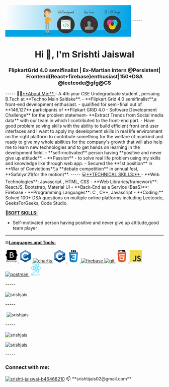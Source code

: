 
<img align="center" alt="Coding" width="400" src="https://github.com/SrishJais/SrishJais/blob/main/banner.jpg">
-----
<h1 align="center">Hi 👋, I'm Srishti Jaiswal</h1>
<h3 align="center">FlipkartGrid 4.0 semifinalist | Ex-Martian intern @Persistent| Frontend(React+firebase)enthusiast|150+DSA @leetcode@gfg@CS</h3>
-----
🙋‍♂️<ins>**About Me:** </ins>
- A 4th year CSE Undegraduate student , persuing B.Tech at **Techno Main Saltlake**.
- **Flipkart Grid 4.0 semifinalist**,a front-end development enthusiast.
- qualified for semi-final out of **146,127** participants of **Flipkart GRiD 4.0 - Software Development Challenge** for the problem statement- **Extract Trends from Social media data** with our team in which I 
  contributed to the front-end part.
- Have good problem solving skills with the ability to build efficient front end user interfaces and I want to apply my development skills in real life environment on the right platform to contribute something for the 
   welfare of mankind and ready to give my whole abilities for the company's growth that will also help me to learn new technologies and to get hands on learning in the development field.
-  **self-motivated** person having **positive and never give up attitude**.
-  **Passion** - to solve real life problem using my skills and knowledge like through web app.
-  Secured the **1st position** in **War of Convictions**,a **debate competition** in annual fest, **Safalya’21(for the motion)**.
-----
💻<ins>**TECHNICAL SKILLS:** </ins>
- **Web Technologies**: Javascript , HTML, CSS
- **Web Libraries/framework**: ReactJS, Bootstrap, Material UI
- **Back-End as a Service (BaaS)**: Firebase
- **Programming Languages**: C , C++, Javascript
- **Coding:** Solved 100+ DSA questions on multiple online platforms including Leetcode, GeeksForGeeks, Code Studio.

🎯<ins>**SOFT SKILLS:** </ins>
- Self-motivated person having positive and never give up attitude,good team player
-----

🌐<ins>**Languages and Tools:** </ins>
<p align="left"> <a href="https://getbootstrap.com" target="_blank" rel="noreferrer"> <img src="https://raw.githubusercontent.com/devicons/devicon/master/icons/bootstrap/bootstrap-plain-wordmark.svg" alt="bootstrap" width="40" height="40"/> </a> <a href="https://www.cprogramming.com/" target="_blank" rel="noreferrer"> <img src="https://raw.githubusercontent.com/devicons/devicon/master/icons/c/c-original.svg" alt="c" width="40" height="40"/> </a> <a href="https://www.chartjs.org" target="_blank" rel="noreferrer"> <img src="https://www.chartjs.org/media/logo-title.svg" alt="chartjs" width="40" height="40"/> </a> <a href="https://www.w3schools.com/cpp/" target="_blank" rel="noreferrer"> <img src="https://raw.githubusercontent.com/devicons/devicon/master/icons/cplusplus/cplusplus-original.svg" alt="cplusplus" width="40" height="40"/> </a> <a href="https://www.w3schools.com/css/" target="_blank" rel="noreferrer"> <img src="https://raw.githubusercontent.com/devicons/devicon/master/icons/css3/css3-original-wordmark.svg" alt="css3" width="40" height="40"/> </a> <a href="https://firebase.google.com/" target="_blank" rel="noreferrer"> <img src="https://www.vectorlogo.zone/logos/firebase/firebase-icon.svg" alt="firebase" width="40" height="40"/> </a> <a href="https://git-scm.com/" target="_blank" rel="noreferrer"> <img src="https://www.vectorlogo.zone/logos/git-scm/git-scm-icon.svg" alt="git" width="40" height="40"/> </a> <a href="https://www.w3.org/html/" target="_blank" rel="noreferrer"> <img src="https://raw.githubusercontent.com/devicons/devicon/master/icons/html5/html5-original-wordmark.svg" alt="html5" width="40" height="40"/> </a> <a href="https://developer.mozilla.org/en-US/docs/Web/JavaScript" target="_blank" rel="noreferrer"> <img src="https://raw.githubusercontent.com/devicons/devicon/master/icons/javascript/javascript-original.svg" alt="javascript" width="40" height="40"/> </a> <a href="https://postman.com" target="_blank" rel="noreferrer"> <img src="https://www.vectorlogo.zone/logos/getpostman/getpostman-icon.svg" alt="postman" width="40" height="40"/> </a> <a href="https://reactjs.org/" target="_blank" rel="noreferrer"> <img src="https://raw.githubusercontent.com/devicons/devicon/master/icons/react/react-original-wordmark.svg" alt="react" width="40" height="40"/> </a> </p>
-----
<p><img align="center" src="https://github-readme-streak-stats.herokuapp.com/?user=srishjais&" alt="srishjais" /></p>
-----
<p>&nbsp;<img align="center" src="https://github-readme-stats.vercel.app/api?username=srishjais&show_icons=true&locale=en" alt="srishjais" /></p>
-----
<p><img align="center" src="https://github-readme-stats.vercel.app/api/top-langs?username=srishjais&show_icons=true&locale=en&layout=compact" alt="srishjais" /></p>
<p align="left"> <a href="https://github.com/ryo-ma/github-profile-trophy"><img src="https://github-profile-trophy.vercel.app/?username=srishjais" alt="srishjais" /></a> </p>
-----
<h3 align="left">Connect with me:</h3>
<a href="https://linkedin.com/in/srishti-jaiswal-b46468210" target="blank"><img align="center" src="https://raw.githubusercontent.com/rahuldkjain/github-profile-readme-generator/master/src/images/icons/Social/linked-in-alt.svg" alt="srishti-jaiswal-b46468210" height="30" width="40" /></a>
📫 **srishtijais02@gmail.com**

